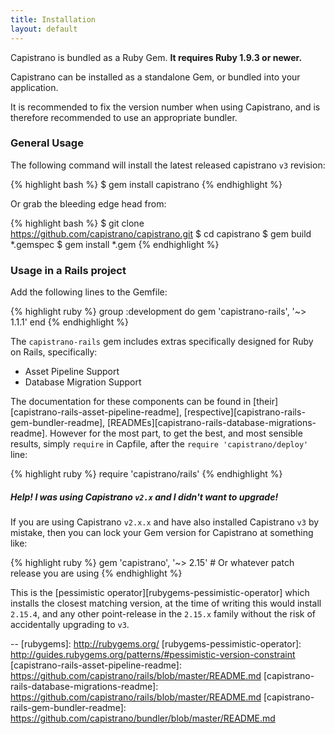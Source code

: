 ```yaml
---
title: Installation
layout: default
---
```


Capistrano is bundled as a Ruby Gem. **It requires Ruby 1.9.3 or newer.**

Capistrano can be installed as a standalone Gem, or bundled into your
application.

<div class="alert">
It is recommended to fix the version number when using Capistrano, and is
therefore recommended to use an appropriate bundler.
</div>

### General Usage

The following command will install the latest released capistrano `v3` revision:

{% highlight bash %}
    $ gem install capistrano
{% endhighlight %}

Or grab the bleeding edge head from:

{% highlight bash %}
    $ git clone https://github.com/capistrano/capistrano.git
    $ cd capistrano
    $ gem build *.gemspec
    $ gem install *.gem
{% endhighlight %}

### Usage in a Rails project

Add the following lines to the Gemfile:

{% highlight ruby %}
    group :development do
      gem 'capistrano-rails', '~> 1.1.1'
    end
{% endhighlight %}

The `capistrano-rails` gem includes extras specifically designed for Ruby on
Rails, specifically:

 * Asset Pipeline Support
 * Database Migration Support

The documentation for these components can be found in
[their][capistrano-rails-asset-pipeline-readme],
[respective][capistrano-rails-gem-bundler-readme],
[READMEs][capistrano-rails-database-migrations-readme]. However for the most
part, to get the best, and most sensible results, simply `require` in
Capfile, after the `require 'capistrano/deploy'` line:

{% highlight ruby %}
    require 'capistrano/rails'
{% endhighlight %}


##### Help! I was using Capistrano `v2.x` and I didn't want to upgrade!

If you are using Capistrano `v2.x.x` and have also installed Capistrano `v3`
by mistake, then you can lock your Gem version for Capistrano at something
like:

{% highlight ruby %}
    gem 'capistrano', '~> 2.15' # Or whatever patch release you are using
{% endhighlight %}

This is the [pessimistic operator][rubygems-pessimistic-operator] which
installs the closest matching version, at the time of writing this would
install `2.15.4`, and any other point-release in the `2.15.x` family without
the risk of accidentally upgrading to `v3`.


--
[rubygems]:                                    http://rubygems.org/
[rubygems-pessimistic-operator]:               http://guides.rubygems.org/patterns/#pessimistic-version-constraint
[capistrano-rails-asset-pipeline-readme]:      https://github.com/capistrano/rails/blob/master/README.md
[capistrano-rails-database-migrations-readme]: https://github.com/capistrano/rails/blob/master/README.md
[capistrano-rails-gem-bundler-readme]:         https://github.com/capistrano/bundler/blob/master/README.md
